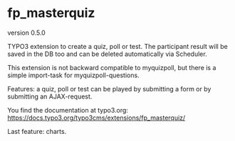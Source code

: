 # fp_masterquiz

version 0.5.0

TYPO3 extension to create a quiz, poll or test. The participant result will be saved in the DB too and can be deleted automatically via Scheduler.

This extension is not backward compatible to myquizpoll, but there is a simple import-task for myquizpoll-questions.

Features: a quiz, poll or test can be played by submitting a form or by submitting an AJAX-request.

You find the documentation at typo3.org: https://docs.typo3.org/typo3cms/extensions/fp_masterquiz/

Last feature: charts.